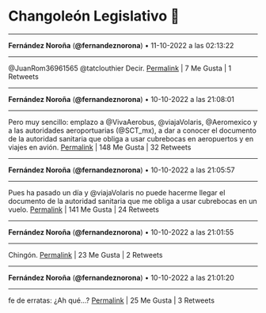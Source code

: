 # Changoleón Legislativo 🙈
*****
**Fernández Noroña** (**@fernandeznorona**) • 11-10-2022 a las 02:13:22
*****
@JuanRom36961565 @tatclouthier Decir.
[Permalink](https://twitter.com/fernandeznorona/status/1579777166664876034) | 7 Me Gusta | 1 Retweets
*****
**Fernández Noroña** (**@fernandeznorona**) • 10-10-2022 a las 21:08:01
*****
Pero muy sencillo: emplazo a @VivaAerobus, @viajaVolaris, @Aeromexico y a las autoridades aeroportuarias (@SCT_mx), a dar a conocer el documento de la autoridad sanitaria que obliga a usar cubrebocas en aeropuertos y en viajes en avión.
[Permalink](https://twitter.com/fernandeznorona/status/1579700324918792192) | 148 Me Gusta | 32 Retweets
*****
**Fernández Noroña** (**@fernandeznorona**) • 10-10-2022 a las 21:05:57
*****
Pues ha pasado un día y @viajaVolaris no puede hacerme llegar el documento de la autoridad sanitaria que me obliga a usar cubrebocas en un vuelo.
[Permalink](https://twitter.com/fernandeznorona/status/1579699805471006720) | 141 Me Gusta | 24 Retweets
*****
**Fernández Noroña** (**@fernandeznorona**) • 10-10-2022 a las 21:01:55
*****
Chingón.
[Permalink](https://twitter.com/fernandeznorona/status/1579698787970617345) | 23 Me Gusta | 2 Retweets
*****
**Fernández Noroña** (**@fernandeznorona**) • 10-10-2022 a las 21:01:20
*****
fe de erratas: ¿Ah qué…?
[Permalink](https://twitter.com/fernandeznorona/status/1579698640935084033) | 25 Me Gusta | 3 Retweets
